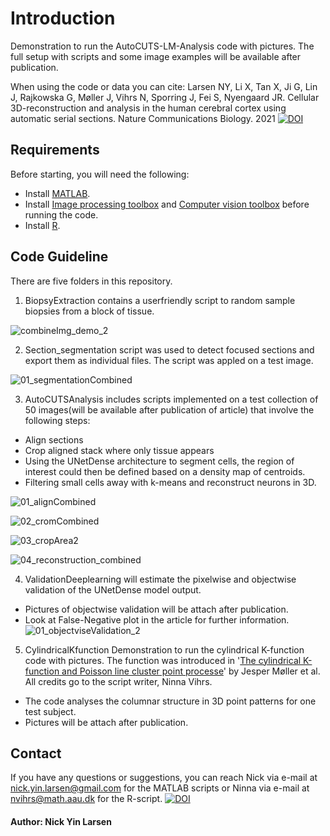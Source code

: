 # Introduction
Demonstration to run the AutoCUTS-LM-Analysis code with pictures.
The full setup with scripts and some image examples will be available after publication.

When using the code or data you can cite: Larsen NY, Li X, Tan X, Ji G, Lin J, Rajkowska G, Møller J, Vihrs N, Sporring J, Fei S, Nyengaard JR. Cellular 3D-reconstruction and analysis in the human cerebral cortex using automatic serial sections. Nature Communications Biology. 2021 
[![DOI](https://zenodo.org/badge/313559780.svg)](https://zenodo.org/badge/latestdoi/313559780)
## Requirements 
Before starting, you will need the following:

- Install [MATLAB](https://www.mathworks.com/downloads/).
- Install [Image processing toolbox](https://www.mathworks.com/products/image.html) and [Computer vision toolbox](https://www.mathworks.com/products/computer-vision.html) before running the code. 
- Install [R](https://cran.r-project.org/).

## Code Guideline

There are five folders in this repository.

1. BiopsyExtraction contains a userfriendly script to random sample biopsies from a block of tissue.  

![combineImg_demo_2](https://user-images.githubusercontent.com/70948370/124442992-937c9d00-dd7d-11eb-8a5f-0c1258bcc460.png)



2. Section_segmentation script was used to detect focused sections and export them as individual files. The script was appled on a test image.

![01_segmentationCombined](https://user-images.githubusercontent.com/70948370/100010000-ea75c900-2dcf-11eb-9ce9-e4a37dcf3f7b.png)



3. AutoCUTSAnalysis includes scripts implemented on a test collection of 50 images(will be available after publication of article) that involve the following steps:
- Align sections
- Crop aligned stack where only tissue appears
- Using the UNetDense architecture to segment cells, the region of interest could then be defined based on a density map of centroids.
- Filtering small cells away with k-means and reconstruct neurons in 3D. 

![01_alignCombined](https://user-images.githubusercontent.com/70948370/100010106-0d07e200-2dd0-11eb-8599-7741753e5d92.png)

![02_cromCombined](https://user-images.githubusercontent.com/70948370/100010154-20b34880-2dd0-11eb-8523-ddbdca6de5d5.png)

![03_cropArea2](https://user-images.githubusercontent.com/70948370/100010304-5b1ce580-2dd0-11eb-894a-373cf6171c68.png)

![04_reconstruction_combined](https://user-images.githubusercontent.com/70948370/100068174-75d67500-2e37-11eb-89a6-39aa7ab141be.png)



4. ValidationDeeplearning will estimate the pixelwise and objectwise validation of the UNetDense model output.
- Pictures of objectwise validation will be attach after publication.
- Look at False-Negative plot in the article for further information.
![01_objectviseValidation_2](https://user-images.githubusercontent.com/70948370/100723354-f3fbc400-33c1-11eb-8324-dc380dd80791.PNG)

5. CylindricalKfunction
Demonstration to run the cylindrical K-function code with pictures. The function was introduced in '[The cylindrical K-function and Poisson line cluster point processe](https://arxiv.org/abs/1503.07423)' by Jesper Møller et al. 
All credits go to the script writer, Ninna Vihrs.
- The code analyses the columnar structure in 3D point patterns for one test subject.
- Pictures will be attach after publication.



## Contact
If you have any questions or suggestions, you can reach Nick via e-mail at nick.yin.larsen@gmail.com for the MATLAB scripts or Ninna via e-mail at nvihrs@math.aau.dk for the R-script.
[![DOI](https://zenodo.org/badge/313559780.svg)](https://zenodo.org/badge/latestdoi/313559780)

#### Author: Nick Yin Larsen

